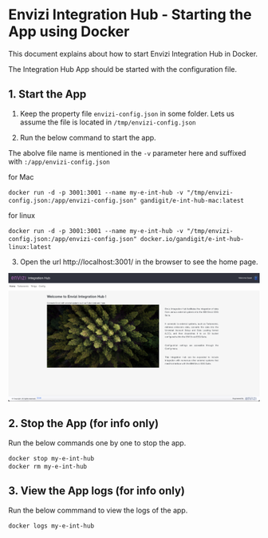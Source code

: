 # Envizi Integration Hub - Starting the App using Docker

This document explains about how to start Envizi Integration Hub in Docker.

The Integration Hub App should be started with the configuration file.

## 1. Start the App

1. Keep the property file `envizi-config.json` in some folder. Lets us assume the file is located in `/tmp/envizi-config.json`

2. Run the below command to start the app.

The abolve file name is mentioned in the `-v` parameter here and suffixed with `:/app/envizi-config.json`

for Mac
```
docker run -d -p 3001:3001 --name my-e-int-hub -v "/tmp/envizi-config.json:/app/envizi-config.json" gandigit/e-int-hub-mac:latest

```

for linux
```
docker run -d -p 3001:3001 --name my-e-int-hub -v "/tmp/envizi-config.json:/app/envizi-config.json" docker.io/gandigit/e-int-hub-linux:latest
```

3. Open the url http://localhost:3001/ in the browser to see the home page.


<img src="images/img-15-home.png">

## 2. Stop the App (for info only)

Run the below commands one by one to stop the app.

```
docker stop my-e-int-hub
docker rm my-e-int-hub
```

## 3. View the App logs (for info only)

Run the below commmand to view the logs of the app.

```
docker logs my-e-int-hub
```